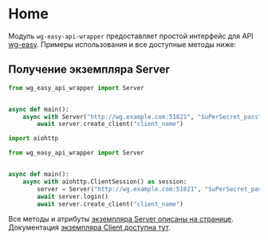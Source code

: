 # Home

Модуль `wg-easy-api-wrapper` предоставляет простой интерфейс для API [wg-easy](https://github.com/wg-easy/wg-easy). Примеры использования и все доступные методы ниже:

## Получение экземпляра Server
<tabs>
<tab title="С помощью with">

```Python
from wg_easy_api_wrapper import Server


async def main():
    async with Server("http://wg.example.com:51821", "SuPerSecret_pass") as server:
        await server.create_client("client_name")

```
</tab>

<tab title="Без помощи with">

```Python
import aiohttp

from wg_easy_api_wrapper import Server


async def main():
    async with aiohttp.ClientSession() as session:
        server = Server("http://wg.example.com:51821", "SuPerSecret_pass", session)
        await server.login()
        await server.create_client("client_name")

```
</tab>
</tabs>

Все методы и атрибуты [экземпляра Server описаны на странице](Server.md). Документация [экземпляра Client доступна тут](Client.md).
